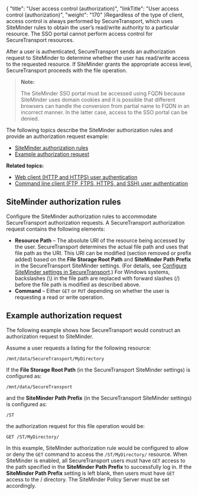 {
    "title": "User access control (authorization)",
    "linkTitle": "User access control (authorization)",
    "weight": "170"
}Regardless of the type of client, access control is always performed by <span class="mc-variable axway_variables.Component_Short_Name variable">SecureTransport</span>, which uses SiteMinder rules to obtain the user’s read/write authority to a particular resource. The SSO portal cannot perform access control for <span class="mc-variable axway_variables.Component_Short_Name variable">SecureTransport</span> resources.

After a user is authenticated, <span class="mc-variable axway_variables.Component_Short_Name variable">SecureTransport</span> sends an authorization request to SiteMinder to determine whether the user has read/write access to the requested resource. If SiteMinder grants the appropriate access level, <span class="mc-variable axway_variables.Component_Short_Name variable">SecureTransport</span> proceeds with the file operation.

> **Note:**
>
> The SiteMinder SSO portal must be accessed using FQDN because SiteMinder uses domain cookies and it is possible that different browsers can handle the conversion from partial name to FQDN in an incorrect manner. In the latter case, access to the SSO portal can be denied.

The following topics describe the SiteMinder authorization rules and provide an authorization request example:

-   <a href="#SiteMinder" class="MCXref xref">SiteMinder authorization rules</a>
-   <a href="#Example" class="MCXref xref">Example authorization request</a>

**Related topics:**

-   <a href="../c_st_web_client_user_authentication" class="MCXref xref">Web client (HTTP and HTTPS) user authentication</a>
-   <a href="../c_st_command_line_client_user_authentication" class="MCXref xref">Command line client (FTP, FTPS, HTTPS, and SSH) user authentication</a>

<span id="SiteMinder"></span>

## SiteMinder authorization rules

Configure the SiteMinder authorization rules to accommodate <span class="mc-variable axway_variables.Component_Short_Name variable">SecureTransport</span> authorization requests. A <span class="mc-variable axway_variables.Component_Short_Name variable">SecureTransport</span> authorization request contains the following elements:

-   **Resource Path** – The absolute URI of the resource being accessed by the user. <span class="mc-variable axway_variables.Component_Short_Name variable">SecureTransport</span> determines the actual file path and uses that file path as the URI. This URI can be modified (section removed or prefix added) based on the **File Storage Root Path** and **SiteMinder Path Prefix** in the <span class="mc-variable axway_variables.Component_Short_Name variable">SecureTransport</span> SiteMinder settings. (For details, see <a href="../../t_st_sitemindersecuretransportconfiguration#SiteMinder_3654860350_1021080" class="MCXref xref">Configure SiteMinder settings in SecureTransport</a>.) For Windows systems, backslashes (\\) in the file path are replaced with forward slashes (/) before the file path is modified as described above.
-   **Command** – Either `GET` or `PUT` depending on whether the user is requesting a read or write operation.

<span id="Example"></span>

## Example authorization request

The following example shows how <span class="mc-variable axway_variables.Component_Short_Name variable">SecureTransport</span> would construct an authorization request to SiteMinder.

Assume a user requests a listing for the following resource:

`/mnt/data/SecureTransport/MyDirectory`

If the **File Storage Root Path** (in the <span class="mc-variable axway_variables.Component_Short_Name variable">SecureTransport</span> SiteMinder settings) is configured as:

`/mnt/data/SecureTransport`

and the **SiteMinder Path Prefix** (in the <span class="mc-variable axway_variables.Component_Short_Name variable">SecureTransport</span> SiteMinder settings) is configured as:

`/ST`

the authorization request for this file operation would be:

`GET /ST/MyDirectory/`

In this example, SiteMinder authorization rule would be configured to allow or deny the `GET` command to access the `/ST/MyDirectory/` resource. When SiteMinder is enabled, all <span class="mc-variable axway_variables.Component_Short_Name variable">SecureTransport</span> users must have `GET` access to the path specified in the **SiteMinder Path Prefix** to successfully log in. If the **SiteMinder Path Prefix** setting is left blank, then users must have `GET` access to the / directory. The SiteMinder Policy Server must be set accordingly.
